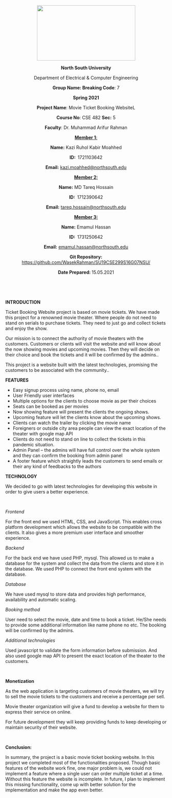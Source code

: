 <p style="text-align: center;">&nbsp;</p>

<p align="center"><strong><img src="https://media.dhakatribune.com/uploads/2016/11/nsulogo.jpg" alt="" width="307" height="172" /></strong></p>
<p align="center"><strong>North South University</strong></p>
<p align="center">Department of Electrical &amp; Computer Engineering</p>

<p align="center"><strong>Group Name: Breaking Code</strong>: 7</p>
<p align="center"><strong>Spring 2021</strong></p>
<p align="center"><strong>Project Name</strong>: Movie Ticket Booking WebsiteL</p>
<p align="center"><strong>Course No</strong>: CSE 482 <strong>Sec</strong><strong>:</strong> 5</p>
<p align="center"><strong>Faculty</strong>: Dr. Muhammad Arifur Rahman</p>
<p align="center"><strong><u>Member 1</u></strong><u>:</u></p>
<p align="center"><strong>Name</strong><strong>:</strong> Kazi Ruhol Kabir Moahhed </p>
<p align="center"><strong>ID</strong><strong>:&nbsp; </strong>1721103642</p>
<p align="center"><strong>Email</strong><strong>:</strong> <a href="mailto:kazi.moahhed@northsouth.edu">kazi.moahhed@northsouth.edu</a></p>
<p align="center"><strong><u>Member 2</u></strong><strong><u>:</u></strong></p>
<p align="center"><strong>Name</strong><strong>:</strong> MD Tareq Hossain </p>
<p align="center"><strong>ID</strong><strong>:&nbsp; </strong>1712390642</p>
<p align="center"><strong>Email</strong><strong>:</strong> <a href="mailto:tareq.hossain@northsouth.edu">tareq.hossain@northsouth.edu</a></p>
<p align="center"><strong><u>Member 3</u></strong><strong><u>:</u></strong></p>
<p align="center"><strong>Name</strong><strong>:</strong> Emamul Hassan  </p>
<p align="center"><strong>ID</strong><strong>:&nbsp; </strong>1731250642</p>
<p align="center"><strong>Email</strong><strong>:</strong> <a href="mailto:emamul.hassan@northsouth.edu">emamul.hassan@northsouth.edu</a></p>
<p align="center"><strong>Git Repository</strong><strong>: </strong><a href="https://github.com/WasekRahman/SU19CSE299S16G07NSU/">https://github.com/WasekRahman/SU19CSE299S16G07NSU/</a></p>
<p align="center"><strong>Date Prepared</strong><strong>: </strong>15.05.2021</p>
<p><strong>&nbsp;</strong></p>
<p><strong>&nbsp;</strong></p>
<p><strong>INTRODUCTION</strong></p>
<p>Ticket Booking Website project is based on movie tickets. We have made this project for a renowned movie theater. Where people do not need to stand on serials to purchase tickets. They need to just go and collect tickets and enjoy the show.</p>
<p>Our mission is to connect the authority of movie theaters with the customers. Customers or clients will visit the website and will know about the now showing movies and upcoming movies. Then they will decide on their choice and book the tickets and it will be confirmed by the admins..</p>
<p>This project is a website built with the latest technologies, promising the customers to be associated with the community..</p>
<p><strong>FEATURES</strong></p>
<ul>
<li> Easy signup process using name, phone no, email</li>
<li> User Friendly user interfaces</li>
<li> Multiple options for the clients to choose movie as per their choices</li>
<li> Seats can be booked as per movies</li>
<li>	Now showing feature will present the clients the ongoing shows.</li>
<li>	Upcoming feature will let the clients know about the upcoming shows.</li>
<li>	Clients can watch the trailer by clicking the movie name</li>
<li>	Foreigners or outside city area people can view the exact location of the theater with google map API</li>
<li>	Clients do not need to stand on line to collect the tickets in this pandemic situation.</li>
<li>	Admin Panel – the admins will have full control over the whole system and they can confirm the booking from admin panel</li>
<li>	A footer feature which straightly leads the customers to send emails or their any kind of feedbacks to the authors</li>
</ul>
<p><strong>TECHNOLOGY</strong></p>
<p>We decided to go with latest technologies for developing this website in order to give users a better experience.</p>
<p>&nbsp;</p>
<p><em>Frontend</em></p>
<p>For the front end we used HTML, CSS, and JavaScript. This enables cross platform development which allows the website to be compatible with the clients. It also gives a more premium user interface and smoother experience.</p>
<p><em>Backend</em></p>
<p>For the back end we have used PHP, mysql. This allowed us to make a database for the system and collect the data from the clients and store it in the database. We used PHP to connect the front end system with the database.</p>
<p><em>Database</em></p>
<p>We have used mysql to store data and provides high performance, availability and automatic scaling.</p>
<p><em>Booking method</em></p>
<p>User need to select the movie, date and time to book a ticket. He/She needs to provide some additional information like name phone no etc. The booking will be confirmed by the admins.</p>
<p><em>Additional technologies</em></p>
<p>Used javascript to validate the form information before submission. And also used google map API to present the exact location of the theater to the customers.</p>
<p>&nbsp;</p>
<p><strong>Monetization</strong></p>
<p>As the web application is targeting customers of movie theaters, we will try to sell the movie tickets to the customers and receive a percentage per sell.</p>
<p>Movie theater organization will give a fund to develop a website for them to express their service on online.</p>
<p>For future development they will keep providing funds to keep developing or maintain security of their website.</p>
<p>&nbsp;</p>
<p><strong>Conclusion:</strong></p>
<p>In summary, the project is a basic movie ticket booking website. In this project we completed most of the functionalities proposed. Though basic features of the website work fine, one major problem is, we could not implement a feature where a single user can order multiple ticket at a time. Without this feature the website is incomplete. In future, I plan to implement this missing functionality, come up with better solution for the implementation and make the app even better. </p>
<p>&nbsp;</p>

